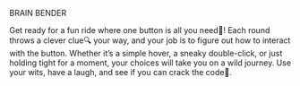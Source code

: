 BRAIN BENDER

Get ready for a fun ride where one button is all you need🤔! Each round throws a clever clue🔍 your way, and your job is to figure out how to interact with the button. Whether it’s a simple hover, a sneaky double-click, or just holding tight for a moment, your choices will take you on a wild journey. Use your wits, have a laugh, and see if you can crack the code🧠.
